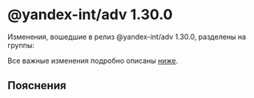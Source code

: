 # @yandex-int/adv 1.30.0

<!-- ЧЕЛОВЕЧЕСКОЕ ВСТУПЛЕНИЕ -->

Изменения, вошедшие в релиз @yandex-int/adv 1.30.0, разделены на группы:

Все важные изменения подробно описаны [ниже](#Пояснения).

## Пояснения

